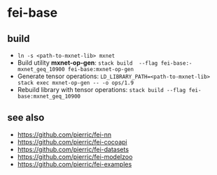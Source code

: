 # fei-base
## build
+ `ln -s <path-to-mxnet-lib> mxnet`
+ Build utility **mxnet-op-gen**: `stack build  --flag fei-base:-mxnet_geq_10900 fei-base:mxnet-op-gen`
+ Generate tensor operations: `LD_LIBRARY_PATH=<path-to-mxnet-lib> stack exec mxnet-op-gen -- -o ops/1.9`
+ Rebuild library with tensor operations: `stack build --flag fei-base:mxnet_geq_10900`

## see also
+ https://github.com/pierric/fei-nn
+ https://github.com/pierric/fei-cocoapi
+ https://github.com/pierric/fei-datasets
+ https://github.com/pierric/fei-modelzoo
+ https://github.com/pierric/fei-examples
